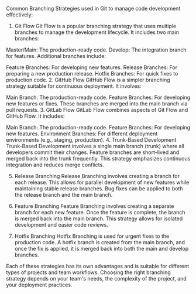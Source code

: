 Common Branching Strategies used in Git to manage code development effectively:

1. Git Flow
Git Flow is a popular branching strategy that uses multiple branches to manage the development lifecycle. It includes two main branches:

Master/Main: The production-ready code.
Develop: The integration branch for features.
Additional branches include:

Feature Branches: For developing new features.
Release Branches: For preparing a new production release.
Hotfix Branches: For quick fixes to production code.
2. GitHub Flow
GitHub Flow is a simpler branching strategy suitable for continuous deployment. It involves:

Main Branch: The production-ready code.
Feature Branches: For developing new features or fixes. These branches are merged into the main branch via pull requests.
3. GitLab Flow
GitLab Flow combines aspects of Git Flow and GitHub Flow. It includes:

Main Branch: The production-ready code.
Feature Branches: For developing new features.
Environment Branches: For different deployment environments (e.g., staging, production).
4. Trunk-Based Development
Trunk-Based Development involves a single main branch (trunk) where all developers commit their changes. Feature branches are short-lived and merged back into the trunk frequently. This strategy emphasizes continuous integration and reduces merge conflicts.

5. Release Branching
Release Branching involves creating a branch for each release. This allows for parallel development of new features while maintaining stable release branches. Bug fixes can be applied to both the release branch and the main branch.

6. Feature Branching
Feature Branching involves creating a separate branch for each new feature. Once the feature is complete, the branch is merged back into the main branch. This strategy allows for isolated development and easier code reviews.

7. Hotfix Branching
Hotfix Branching is used for urgent fixes to the production code. A hotfix branch is created from the main branch, and once the fix is applied, it is merged back into both the main and develop branches.

Each of these strategies has its own advantages and is suitable for different types of projects and team workflows. Choosing the right branching strategy depends on your team's needs, the complexity of the project, and your deployment practices.
